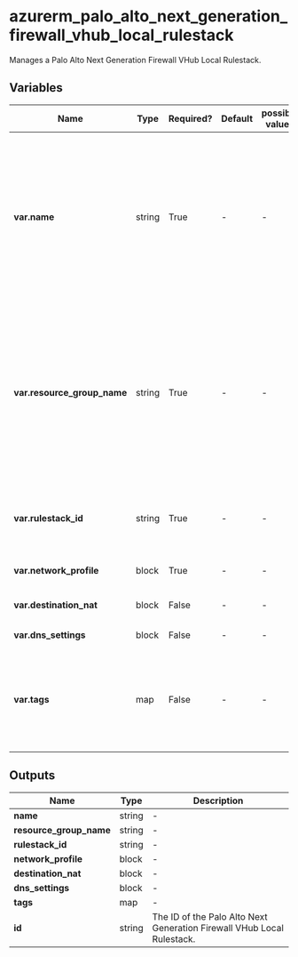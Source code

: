 # azurerm_palo_alto_next_generation_firewall_vhub_local_rulestack

Manages a Palo Alto Next Generation Firewall VHub Local Rulestack.

## Variables

| Name | Type | Required? | Default  | possible values | Description |
| ---- | ---- | --------- | -------- | ----------- | ----------- |
| **var.name** | string | True | -  |  -  | The name which should be used for this Palo Alto Next Generation Firewall VHub Local Rulestack. Changing this forces a new Palo Alto Next Generation Firewall VHub Local Rulestack to be created. | 
| **var.resource_group_name** | string | True | -  |  -  | The name of the Resource Group where the Palo Alto Next Generation Firewall VHub Local Rulestack should exist. Changing this forces a new Palo Alto Next Generation Firewall VHub Local Rulestack to be created. | 
| **var.rulestack_id** | string | True | -  |  -  | The ID of the Local Rulestack to be used for this Next Generation Firewall. | 
| **var.network_profile** | block | True | -  |  -  | A `network_profile` block. | 
| **var.destination_nat** | block | False | -  |  -  | One or more `destination_nat` blocks. | 
| **var.dns_settings** | block | False | -  |  -  | A `dns_settings` block. | 
| **var.tags** | map | False | -  |  -  | A mapping of tags which should be assigned to the Palo Alto Next Generation Firewall VHub Local Rulestack. | 



## Outputs

| Name | Type | Description |
| ---- | ---- | --------- | 
| **name** | string  | - | 
| **resource_group_name** | string  | - | 
| **rulestack_id** | string  | - | 
| **network_profile** | block  | - | 
| **destination_nat** | block  | - | 
| **dns_settings** | block  | - | 
| **tags** | map  | - | 
| **id** | string  | The ID of the Palo Alto Next Generation Firewall VHub Local Rulestack. | 